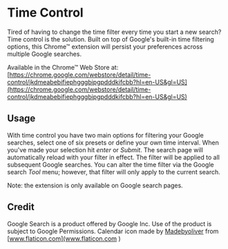 # Time Control
Tired of having to change the time filter every time you start a new search? Time control is the solution. Built on top of Google's built-in time filtering options, this Chrome&trade; extension will persist your preferences across multiple Google searches.

Available in the Chrome&trade; Web Store at: [https://chrome.google.com/webstore/detail/time-control/jkdmeabebifiephgggbipgpdddkifcbb?hl=en-US&gl=US](https://chrome.google.com/webstore/detail/time-control/jkdmeabebifiephgggbipgpdddkifcbb?hl=en-US&gl=US) 

## Usage
With time control you have two main options for filtering your Google searches, select one of six presets or define your own time interval. When you've made your selection hit *enter* or *Submit*. The search page will automatically reload with your filter in effect. The filter will be applied to all subsequent Google searches. You can alter the time filter via the Google search *Tool* menu; however, that filter will only apply to the current search.

Note: the extension is only available on Google search pages.

## Credit
Google Search is a product offered by Google Inc. Use of the product is subject to Google Permissions.
Calendar icon made by [Madebyoliver](http://www.flaticon.com/authors/madebyoliver) from [www.flaticon.com](www.flaticon.com )
